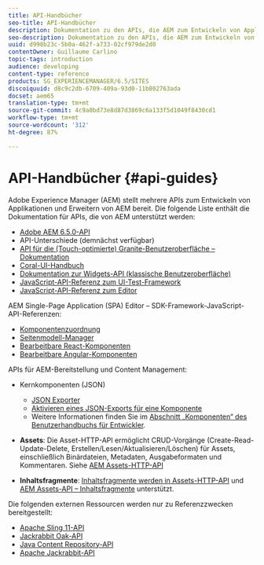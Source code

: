 ```yaml
---
title: API-Handbücher
seo-title: API-Handbücher
description: Dokumentation zu den APIs, die AEM zum Entwickeln von Applikationen bereitstellt
seo-description: Dokumentation zu den APIs, die AEM zum Entwickeln von Applikationen bereitstellt
uuid: d998b23c-5b0a-462f-a733-02cf979de2d0
contentOwner: Guillaume Carlino
topic-tags: introduction
audience: developing
content-type: reference
products: SG_EXPERIENCEMANAGER/6.5/SITES
discoiquuid: d8c9c2db-6709-409a-93d0-11b802763ada
docset: aem65
translation-type: tm+mt
source-git-commit: 4c9a0bd73e8d87d3869c6a133f5d1049f8430cd1
workflow-type: tm+mt
source-wordcount: '312'
ht-degree: 87%

---
```



# API-Handbücher {#api-guides}

Adobe Experience Manager (AEM) stellt mehrere APIs zum Entwickeln von Applikationen und Erweitern von AEM bereit. Die folgende Liste enthält die Dokumentation für APIs, die von AEM unterstützt werden:

* [Adobe AEM 6.5.0-API](https://helpx.adobe.com/experience-manager/6-5/sites/developing/using/reference-materials/javadoc/index.html)
* API-Unterschiede (demnächst verfügbar)
* [API für die (Touch-optimierte) Granite-Benutzeroberfläche – Dokumentation](https://helpx.adobe.com/de/experience-manager/6-5/sites/developing/using/reference-materials/granite-ui/api/index.html)
* [Coral-UI-Handbuch](https://helpx.adobe.com/de/experience-manager/6-5/sites/developing/using/reference-materials/coral-ui/coralui3/index.html)
* [Dokumentation zur Widgets-API (klassische Benutzeroberfläche)](https://helpx.adobe.com/de/experience-manager/6-5/sites/developing/using/reference-materials/widgets-api/index.html)
* [JavaScript-API-Referenz zum UI-Test-Framework](https://helpx.adobe.com/experience-manager/6-5/sites/developing/using/reference-materials/test-api/index.html)
* [JavaScript-API-Referenz zum Editor](https://helpx.adobe.com/de/experience-manager/6-5/sites/developing/using/reference-materials/jsdoc/ui-touch/editor-core/index.html)

AEM Single-Page Application (SPA) Editor – SDK-Framework-JavaScript-API-Referenzen:

* [Komponentenzuordnung](https://www.npmjs.com/package/@adobe/aem-spa-component-mapping)
* [Seitenmodell-Manager](https://www.npmjs.com/package/@adobe/aem-spa-page-model-manager)
* [Bearbeitbare React-Komponenten](https://www.npmjs.com/package/@adobe/aem-react-editable-components)
* [Bearbeitbare Angular-Komponenten](https://www.npmjs.com/package/@adobe/aem-angular-editable-components)

APIs für AEM-Bereitstellung und Content Management:

* Kernkomponenten (JSON)

   * [JSON Exporter](/help/sites-developing/json-exporter.md)
   * [Aktivieren eines JSON-Exports für eine Komponente](/help/sites-developing/json-exporter-components.md)
   * Weitere Informationen finden Sie im [Abschnitt „Komponenten“ des Benutzerhandbuchs für Entwickler](https://helpx.adobe.com/experience-manager/6-5/sites/developing/user-guide.html?topic=/experience-manager/6-4/sites/developing/morehelp/components.ug.js).

* **Assets**: Die Asset-HTTP-API ermöglicht CRUD-Vorgänge (Create-Read-Update-Delete, Erstellen/Lesen/Aktualisieren/Löschen) für Assets, einschließlich Binärdateien, Metadaten, Ausgabeformaten und Kommentaren. Siehe [AEM Assets-HTTP-API](/help/assets/mac-api-assets.md)

* **Inhaltsfragmente**: [Inhaltsfragmente werden in Assets-HTTP-API](/help/assets/assets-api-content-fragments.md) und [AEM Assets-API – Inhaltsfragmente](https://helpx.adobe.com/experience-manager/6-5/sites/developing/using/reference-materials/assets-api-content-fragments/index.html) unterstützt.

Die folgenden externen Ressourcen werden nur zu Referenzzwecken bereitgestellt:

* [Apache Sling 11-API](https://sling.apache.org/apidocs/sling11/)
* [Jackrabbit Oak-API](https://jackrabbit.apache.org/oak/docs/oak_api/overview.html)
* [Java Content Repository-API](https://docs.adobe.com/docs/en/spec/javax.jcr/javadocs/jcr-2.0/index.html)
* [Apache Jackrabbit-API](https://jackrabbit.apache.org/api)
